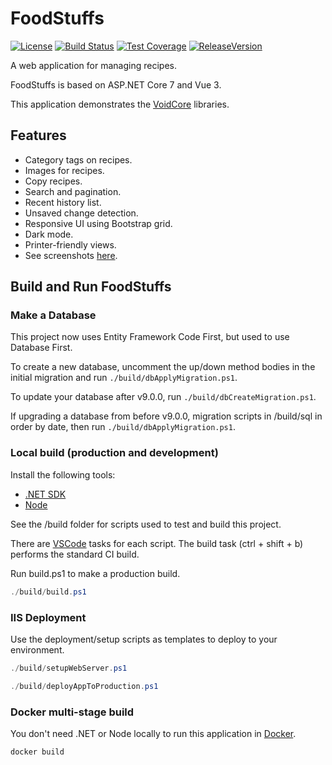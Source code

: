 # FoodStuffs

[![License](https://img.shields.io/github/license/void-type/FoodStuffs.svg)](https://github.com/void-type/FoodStuffs/blob/main/LICENSE.txt)
[![Build Status](https://img.shields.io/azure-devops/build/void-type/VoidCore/18/main)](https://dev.azure.com/void-type/VoidCore/_build/latest?definitionId=18&branchName=main)
[![Test Coverage](https://img.shields.io/azure-devops/coverage/void-type/VoidCore/18/main)](https://dev.azure.com/void-type/VoidCore/_build/latest?definitionId=18&branchName=main)
[![ReleaseVersion](https://img.shields.io/github/release/void-type/FoodStuffs.svg)](https://github.com/void-type/FoodStuffs/releases)

A web application for managing recipes.

FoodStuffs is based on ASP.NET Core 7 and Vue 3.

This application demonstrates the [VoidCore](https://github.com/void-type/VoidCore) libraries.

## Features

- Category tags on recipes.
- Images for recipes.
- Copy recipes.
- Search and pagination.
- Recent history list.
- Unsaved change detection.
- Responsive UI using Bootstrap grid.
- Dark mode.
- Printer-friendly views.
- See screenshots [here](docs/screenshots.md).

## Build and Run FoodStuffs

### Make a Database

This project now uses Entity Framework Code First, but used to use Database First.

To create a new database, uncomment the up/down method bodies in the initial migration and run `./build/dbApplyMigration.ps1`.

To update your database after v9.0.0, run `./build/dbCreateMigration.ps1`.

If upgrading a database from before v9.0.0, migration scripts in /build/sql in order by date, then run `./build/dbApplyMigration.ps1`.

### Local build (production and development)

Install the following tools:

- [.NET SDK](https://www.microsoft.com/net/download)
- [Node](https://nodejs.org/en/)

See the /build folder for scripts used to test and build this project.

There are [VSCode](https://code.visualstudio.com/) tasks for each script. The build task (ctrl + shift + b) performs the standard CI build.

Run build.ps1 to make a production build.

```powershell
./build/build.ps1
```

### IIS Deployment

Use the deployment/setup scripts as templates to deploy to your environment.

```powershell
./build/setupWebServer.ps1

./build/deployAppToProduction.ps1
```

### Docker multi-stage build

You don't need .NET or Node locally to run this application in [Docker](https://www.docker.com/).

```powershell
docker build
```
